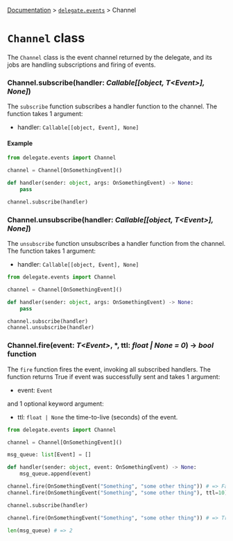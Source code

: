 [Documentation](/docs/documentation.md) > [`delegate.events`](/docs/delegate/events/module.md) > Channel

# `Channel` class

The `Channel` class is the event channel returned by the delegate, and its jobs are handling subscriptions and firing of events.

### Channel.subscribe(handler: _Callable[[object, T\<Event>], None]_)

The `subscribe` function subscribes a handler function to the channel. The function takes 1 argument:
- handler: `Callable[[object, Event], None]`

#### Example
```python
from delegate.events import Channel

channel = Channel[OnSomethingEvent]()

def handler(sender: object, args: OnSomethingEvent) -> None:
    pass

channel.subscribe(handler)
```


### Channel.unsubscribe(handler: _Callable[[object, T\<Event>], None]_)
The `unsubscribe` function unsubscribes a handler function from the channel. The function takes 1 argument:
- handler: `Callable[[object, Event], None]`

```python
from delegate.events import Channel

channel = Channel[OnSomethingEvent]()

def handler(sender: object, args: OnSomethingEvent) -> None:
    pass

channel.subscribe(handler)
channel.unsubscribe(handler)
```

### Channel.fire(event: _T\<Event>_, *, ttl: _float | None = 0_) -> _bool_ function
The `fire` function fires the event, invoking all subscribed handlers. The function returns True if event was successfully sent and takes 1 argument:
- event: `Event`

and 1 optional keyword argument:
- ttl: `float | None` the time-to-live (seconds) of the event.

```python
from delegate.events import Channel

channel = Channel[OnSomethingEvent]()

msg_queue: list[Event] = []

def handler(sender: object, event: OnSomethingEvent) -> None:
    msg_queue.append(event)

channel.fire(OnSomethingEvent("Something", "some other thing")) # => False
channel.fire(OnSomethingEvent("Something", "some other thing"), ttl=10) # => False - event stays in queue and will be sent if subcrribed to within 10 seconds though

channel.subscribe(handler)

channel.fire(OnSomethingEvent("Something", "some other thing")) # => True

len(msg_queue) # => 2
```
